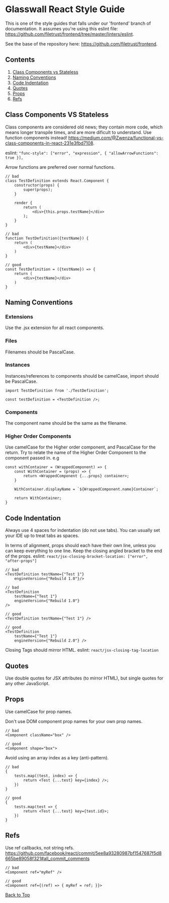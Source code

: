 # Glasswall React Style Guide

This is one of the style guides that falls under our 'frontend' branch of documentation. It assumes you're using this eslint file: https://github.com/filetrust/frontend/tree/master/linters/eslint.

See the base of the repository here: https://github.com/filetrust/frontend.

## Contents
1. [Class Components vs Stateless](#class-components-vs-stateless)
2. [Naming Conventions](#naming-conventions)
3. [Code Indentation](#code-indentation)
4. [Quotes](#quotes)
5. [Props](#props)
6. [Refs](#refs)

## Class Components VS Stateless
Class components are considered old news; they contain more code, which means longer transpile times, and are more dificult to understand. Use function components instead! https://medium.com/@Zwenza/functional-vs-class-components-in-react-231e3fbd7108.

eslint: ``` "func-style": ["error", "expression", { "allowArrowFunctions": true }], ```


Arrow functions are preferred over normal functions.
```
// bad
class TestDefinition extends React.Component {
    constructor(props) {
        super(props);
    }

    render {
        return (
            <div>{this.props.testName}</div>
        );
    }
}

// bad
function TestDefinition({testName}) {
    return (
        <div>{testName}</div>
    )
}

// good
const TestDefinition = ({testName}) => {
    return (
        <div>{testName}</div>
    )
}
```

## Naming Conventions
### Extensions
Use the .jsx extension for all react components.

### Files
Filenames should be PascalCase.

### Instances
Instances/references to components should be camelCase, import should be PascalCase.

```
import TestDefinition from './TestDefinition';

const testDefinition = <TestDefinition />;
```

### Components
The component name should be the same as the filename.

### Higher Order Components
Use camelCase for the Higher order component, and PascalCase for the return. Try to relate the name of the Higher Order Component to the component passed in. e.g
```
const withContainer = (WrappedComponent) => {
    const WithContainer = (props) => {
        return <WrappedComponent {...props} container>;
    }

    WithContainer.displayName = `${WrappedComponent.name}Container`;

    return WithContainer;
}
```

## Code Indentation
Always use 4 spaces for indentation (do not use tabs). You can usually set your IDE up to treat tabs as spaces.

In terms of alignment, props should each have their own line, unless you can keep everything to one line. Keep the closing angled bracket to the end of the props.
eslint: ```react/jsx-closing-bracket-location: ["error", "after-props"]```
```
// bad
<TestDefinition testName={"Test 1"}
    engineVersion={"Rebuild 1.0"}/>

// bad
<TestDefinition
    testName={"Test 1"}
    engineVersion={"Rebuild 1.0"}
/>

// good
<TestDefinition testName={"Test 1"} />

// good 
<TestDefinition
    testName={"Test 1"}
    engineVersion={"Rebuild 2.0"} />
```

Closing Tags should mirror HTML. eslint: ```react/jsx-closing-tag-location```

## Quotes
Use double quotes for JSX attributes (to mirror HTML), but single quotes for any other JavaScript.

## Props
Use camelCase for prop names.

Don't use DOM component prop names for your own prop names.
```
// bad
<Component className="box" />

// good
<Component shape="box">
```

Avoid using an array index as a key (anti-pattern).
```
// bad
{
    tests.map((test, index) => {
        return <Test {...test} key={index} />;
    })
}

// good
{
    tests.map(test => {
        return <Test {...test} key={test.id}>;
    })
}
```

## Refs
Use ref callbacks, not string refs. https://github.com/facebook/react/commit/5ee8a93280987bf1547687f5d8665be89058f321#all_commit_comments
```
// bad
<Component ref="myRef" />

// good
<Component ref={(ref) => { myRef = ref; }}>
```

[Back to Top](#glasswall-react-style-guide)
